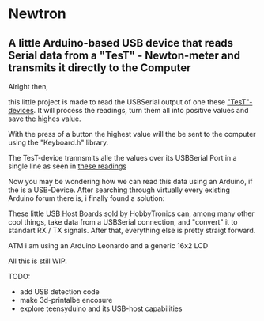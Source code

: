 # Newtron
## A little Arduino-based USB device that reads Serial data from a "TesT" - Newton-meter and transmits it directly to the Computer


Alright then,

this little project is made to read the USBSerial output of one these ["TesT"-devices](https://www.test-gmbh.com/de/produkte/pruefmaschinen/einfache-pruefrahmen/modell-105/).
It will process the readings, turn them all into positive values and save the highes value.

With the press of a button the highest value will the be sent to the computer using the "Keyboard.h" library.


The TesT-device trannsmits alle the values over its USBSerial Port in a single line as seen in [these readings](misc/OG_readings.txt)

Now you may be wondering how we can read this data using an Arduino, if the is a USB-Device.
After searching through virtually every existing Arduino forum there is, i finally found a solution:

These little [USB Host Boards](https://www.hobbytronics.co.uk/usb-host/usb-host-board-v24) sold by HobbyTronics can, among many other cool things, take data from a USBSerial connection, and "convert" it to standart RX / TX signals.
After that, everything else is pretty straigt forward.

ATM i am using an Arduino Leonardo and a generic 16x2 LCD

All this is still WIP.


TODO:

- add USB detection code
- make 3d-printalbe encosure
- explore teensyduino and its USB-host capabilities
